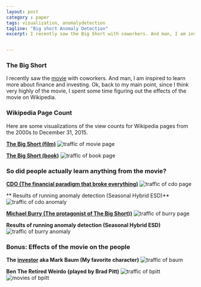 ```yaml
---
layout: post
category : paper
tags: visualization, anomalydetection
tagline: "Big short Anomaly Detection"
excerpt: I recently saw the Big Short with coworkers. And man, I am inspired to learn more about finance and investing. I spent some time figuring out the effects of the movie on Wikipedia. Here are some visualizations of the view counts for Wikipedia pages from the 2000s to December 31, 2015.


---
```


### The Big Short

I recently saw the [movie](https://en.wikipedia.org/wiki/The_Big_Short_(film)) with coworkers. And man, I am inspired to learn more about finance and investing. Ok, back to my main point, since I think very highly of the movie, I spent some time figuring out the effects of the movie on Wikipedia.

### Wikipedia Page Count

Here are some visualizations of the view counts for Wikipedia pages from the 2000s to December 31, 2015.

**[The Big Short (film)](https://en.wikipedia.org/wiki/The_Big_Short_(film))**
![traffic of movie page]({{site.imgrepo}}/bigshort_bigshortmovie.png)

**[The Big Short (book)](https://en.wikipedia.org/wiki/The_Big_Short)**
![traffic of book page]({{site.imgrepo}}/bigshort_bigshortbook.png)

### So did people actually learn anything from the movie?

**[CDO (The financial paradigm that broke everything)](https://en.wikipedia.org/wiki/Collateralized_debt_obligation)**
![traffic of cdo page]({{site.imgrepo}}/bigshort_cdo_ggplot.png)

** Results of running anomaly detection (Seasonal Hybrid ESD)**
![traffic of cdo anomaly]({{site.imgrepo}}/bigshort_cdo_anomaly.png)


**[Michael Burry (The protagonist of The Big Short))](https://en.wikipedia.org/wiki/Michael_Burry)**
![traffic of burry page]({{site.imgrepo}}/bigshort_mburry_ggplot.png)

**Results of running anomaly detection (Seasonal Hybrid ESD)**
![traffic of burry anomaly]({{site.imgrepo}}/bigshort_mburry_anomaly.png)

### Bonus: Effects of the movie on the people 

**The [investor](https://en.wikipedia.org/wiki/Steve_Eisman) aka Mark Baum (My favorite character)**
![traffic of baum]({{site.imgrepo}}/bigshort_mbaum.png)

**Ben The Retired Weirdo (played by Brad Pitt)**
![traffic of bpitt]({{site.imgrepo}}/bigshort_bpitt.png)
![movies of bpitt]({{site.imgrepo}}/bigshort_pitt_movies.png)
